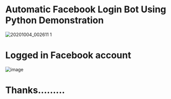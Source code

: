 # Automatic Facebook Login Bot Using Python Demonstration
![20201004_002611 1](https://user-images.githubusercontent.com/62868878/94999636-54e06900-05d8-11eb-877d-98d68a64114c.gif)

# Logged in Facebook account
![image](https://user-images.githubusercontent.com/62868878/94999610-22cf0700-05d8-11eb-8acb-cb26fb9dc64a.png)


# Thanks.........

